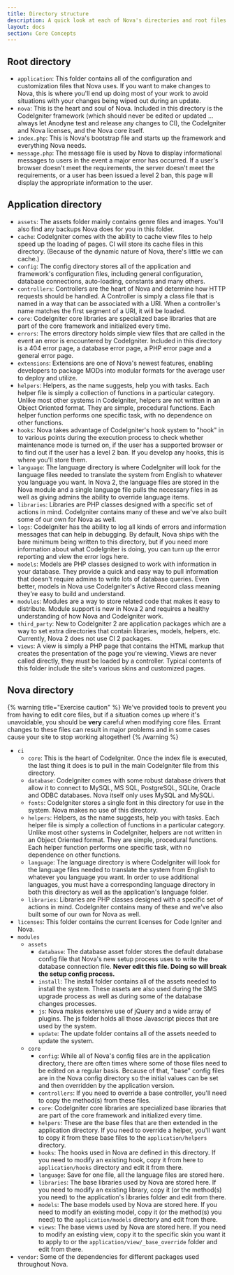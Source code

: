 ```yaml
---
title: Directory structure
description: A quick look at each of Nova's directories and root files.
layout: docs
section: Core Concepts
---
```


## Root directory

- `application`: This folder contains all of the configuration and customization files that Nova uses. If you want to make changes to Nova, this is where you'll end up doing most of your work to avoid situations with your changes being wiped out during an update.
- `nova`: This is the heart and soul of Nova. Included in this directory is the CodeIgniter framework (which should never be edited or updated ... always let Anodyne test and release any changes to CI), the CodeIgniter and Nova licenses, and the Nova core itself.
- `index.php`: This is Nova's bootstrap file and starts up the framework and everything Nova needs.
- `message.php`: The message file is used by Nova to display informational messages to users in the event a major error has occurred. If a user's browser doesn't meet the requirements, the server doesn't meet the requirements, or a user has been issued a level 2 ban, this page will display the appropriate information to the user.

## Application directory

- `assets`: The assets folder mainly contains genre files and images. You'll also find any backups Nova does for you in this folder.
- `cache`: CodeIgniter comes with the ability to cache view files to help speed up the loading of pages. CI will store its cache files in this directory. (Because of the dynamic nature of Nova, there's little we can cache.)
- `config`: The config directory stores all of the application and framework's configuration files, including general configuration, database connections, auto-loading, constants and many others.
- `controllers`: Controllers are the heart of Nova and determine how HTTP requests should be handled. A Controller is simply a class file that is named in a way that can be associated with a URI. When a controller's name matches the first segment of a URI, it will be loaded.
- `core`: CodeIgniter core libraries are specialized base libraries that are part of the core framework and initialized every time.
- `errors`: The errors directory holds simple view files that are called in the event an error is encountered by CodeIgniter. Included in this directory is a 404 error page, a database error page, a PHP error page and a general error page.
- `extensions`: Extensions are one of Nova's newest features, enabling developers to package MODs into modular formats for the average user to deploy and utilize.
- `helpers`: Helpers, as the name suggests, help you with tasks. Each helper file is simply a collection of functions in a particular category. Unlike most other systems in CodeIgniter, helpers are not written in an Object Oriented format. They are simple, procedural functions. Each helper function performs one specific task, with no dependence on other functions.
- `hooks`: Nova takes advantage of CodeIgniter's hook system to "hook" in to various points during the execution process to check whether maintenance mode is turned on, if the user has a supported browser or to find out if the user has a level 2 ban. If you develop any hooks, this is where you'll store them.
- `language`: The language directory is where CodeIgniter will look for the language files needed to translate the system from English to whatever you language you want. In Nova 2, the language files are stored in the Nova module and a single language file pulls the necessary files in as well as giving admins the ability to override language items.
- `libraries`: Libraries are PHP classes designed with a specific set of actions in mind. CodeIgniter contains many of these and we've also built some of our own for Nova as well.
- `logs`: CodeIgniter has the ability to log all kinds of errors and information messages that can help in debugging. By default, Nova ships with the bare minimum being written to this directory, but if you need more information about what CodeIgniter is doing, you can turn up the error reporting and view the error logs here.
- `models`: Models are PHP classes designed to work with information in your database. They provide a quick and easy way to pull information that doesn't require admins to write lots of database queries. Even better, models in Nova use CodeIgniter's Active Record class meaning they're easy to build and understand.
- `modules`: Modules are a way to store related code that makes it easy to distribute. Module support is new in Nova 2 and requires a healthy understanding of how Nova and CodeIgniter work.
- `third_party`: New to CodeIgniter 2 are application packages which are a way to set extra directories that contain libraries, models, helpers, etc. Currently, Nova 2 does not use CI 2 packages.
- `views`: A view is simply a PHP page that contains the HTML markup that creates the presentation of the page you're viewing. Views are never called directly, they must be loaded by a controller. Typical contents of this folder include the site's various skins and customized pages.

## Nova directory

{% warning title="Exercise caution" %}
We've provided tools to prevent you from having to edit core files, but if a situation comes up where it's unavoidable, you should be **very** careful when modifying core files. Errant changes to these files can result in major problems and in some cases cause your site to stop working altogether!
{% /warning %}

- `ci`
    - `core`: This is the heart of CodeIgniter. Once the index file is executed, the last thing it does is to pull in the main CodeIgniter file from this directory.
    - `database`: CodeIgniter comes with some robust database drivers that allow it to connect to MySQL, MS SQL, PostgreSQL, SQLite, Oracle and ODBC databases. Nova itself only uses MySQL and MySQLi.
    - `fonts`: CodeIgniter stores a single font in this directory for use in the system. Nova makes no use of this directory.
    - `helpers`: Helpers, as the name suggests, help you with tasks. Each helper file is simply a collection of functions in a particular category. Unlike most other systems in CodeIgniter, helpers are not written in an Object Oriented format. They are simple, procedural functions. Each helper function performs one specific task, with no dependence on other functions.
    - `language`: The language directory is where CodeIgniter will look for the language files needed to translate the system from English to whatever you language you want. In order to use additional languages, you must have a corresponding language directory in both this directory as well as the application's language folder.
    - `libraries`: Libraries are PHP classes designed with a specific set of actions in mind. CodeIgniter contains many of these and we've also built some of our own for Nova as well.
- `licenses`: This folder contains the current licenses for Code Igniter and Nova.
- `modules`
    - `assets`
      - `database`: The database asset folder stores the default database config file that Nova's new setup process uses to write the database connection file. **Never edit this file. Doing so will break the setup config process.**
      - `install`: The install folder contains all of the assets needed to install the system. These assets are also used during the SMS upgrade process as well as during some of the database changes processes.
      - `js`: Nova makes extensive use of jQuery and a wide array of plugins. The js folder holds all those Javascript pieces that are used by the system.
      - `update`: The update folder contains all of the assets needed to update the system.
    - `core`
      - `config`: While all of Nova's config files are in the application directory, there are often times where some of those files need to be edited on a regular basis. Because of that, "base" config files are in the Nova config directory so the initial values can be set and then overridden by the application version.
      - `controllers`: If you need to override a base controller, you'll need to copy the method(s) from these files.
      - `core`: CodeIgniter core libraries are specialized base libraries that are part of the core framework and initialized every time.
      - `helpers`: These are the base files that are then extended in the application directory. If you need to override a helper, you'll want to copy it from these base files to the `application/helpers` directory.
      - `hooks`: The hooks used in Nova are defined in this directory. If you need to modify an existing hook, copy it from here to `application/hooks` directory and edit it from there.
      - `language`: Save for one file, all the language files are stored here.
      - `libraries`: The base libraries used by Nova are stored here. If you need to modify an existing library, copy it (or the method(s) you need) to the application's libraries folder and edit from there.
      - `models`: The base models used by Nova are stored here. If you need to modify an existing model, copy it (or the method(s) you need) to the `application/models` directory and edit from there.
      - `views`: The base views used by Nova are stored here. If you need to modify an existing view, copy it to the specific skin you want it to apply to or the `application/view/_base_override` folder and edit from there.
- `vendor`: Some of the dependencies for different packages used throughout Nova.
